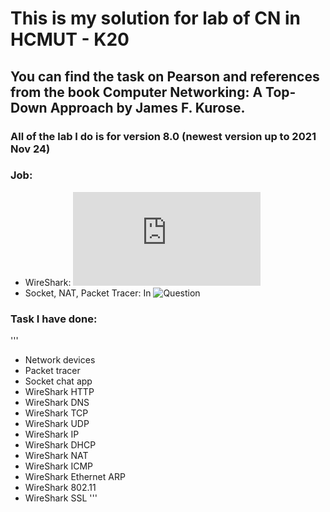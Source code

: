 # This is my solution for lab of CN in HCMUT - K20
## You can find the task on Pearson and references from the book Computer Networking: A Top-Down Approach by James F. Kurose.
### All of the lab I do is for version 8.0 (newest version up to 2021 Nov 24)
### Job: 
- WireShark: ![Wireshark by James Kurose](http://gaia.cs.umass.edu/kurose_ross/wireshark.php)
- Socket, NAT, Packet Tracer: In ![Question](https://github.com/haibayby2002/Computer-Networking-Lab-Full/tree/master/Question)
### Task I have done:
'''
- Network devices
- Packet tracer
- Socket chat app
- WireShark HTTP
- WireShark DNS
- WireShark TCP
- WireShark UDP
- WireShark IP
- WireShark DHCP
- WireShark NAT
- WireShark ICMP
- WireShark Ethernet ARP
- WireShark 802.11
- WireShark SSL
'''
